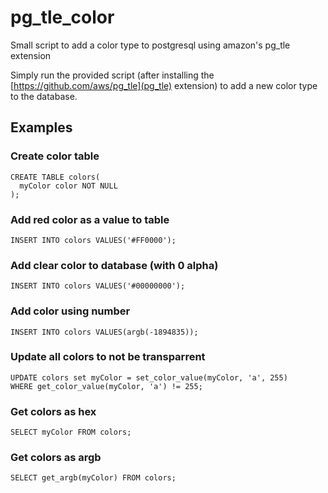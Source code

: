 # pg_tle_color
Small script to add a color type to postgresql using amazon's pg_tle extension

Simply run the provided script (after installing the [https://github.com/aws/pg_tle](pg_tle) extension) to add a new color type to the database.

## Examples

### Create color table
```
CREATE TABLE colors(
  myColor color NOT NULL
);
```

### Add red color as a value to table
```
INSERT INTO colors VALUES('#FF0000');
```

### Add clear color to database (with 0 alpha)
```
INSERT INTO colors VALUES('#00000000');
```

### Add color using number
```
INSERT INTO colors VALUES(argb(-1894835));
```

### Update all colors to not be transparrent
```
UPDATE colors set myColor = set_color_value(myColor, 'a', 255)
WHERE get_color_value(myColor, 'a') != 255;
```

### Get colors as hex
```
SELECT myColor FROM colors;
```

### Get colors as argb
```
SELECT get_argb(myColor) FROM colors;
```
